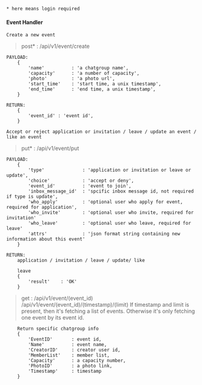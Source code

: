 ```* here means login required```

#### Event Handler

    Create a new event

> post* : /api/v1/event/create

```
PAYLOAD:
    {
        'name'          : 'a chatgroup name',
        'capacity'      : 'a number of capacity',
        'photo'         : 'a photo url',
        'start_time'    : 'start time, a unix timestamp',
        'end_time'      : 'end time, a unix timestamp',
    }

RETURN:
    {
        'event_id' : 'event id',
    }
```
    Accept or reject application or invitation / leave / update an event / like an event

> put* : /api/v1/event/put

```
PAYLOAD:
    {
        'type'              : 'application or invitation or leave or update',
        'choice'            : 'accept or deny',
        'event_id'          : 'event to join',
        'inbox_message_id'  : 'spcific inbox message id, not required if type is update',
        'who_apply'         : 'optional user who apply for event, required for application',
        'who_invite'        : 'optional user who invite, required for invitation'
        'who_leave'         : 'optional user who leave, required for leave'
        'attrs'             : 'json format string containing new information about this event'
    }

RETURN:
    application / invitation / leave / update/ like

    leave
    {
        'result'    : 'OK'
    }

```

> get : /api/v1/event/(event_id)
        /api/v1/event/(event_id)/(timestamp)/(limit)
    If timestamp and limit is present, then it's fetching a list of events.
    Otherwise it's only fetching one event by its event id.

```
    Return specific chatgroup info
    {
        'EventID'       : event id,
        'Name'          : event name,
        'CreatorID'     : creator user id,
        'MemberList'    : member list,
        'Capacity'      : a capacity number,
        'PhotoID'       : a photo link,
        'Timestamp'     : timestamp
    }
```


















